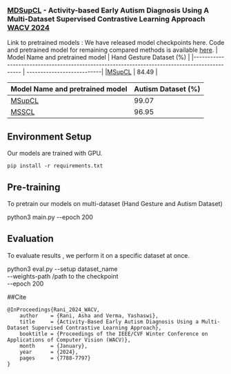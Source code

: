 ### [MDSupCL](https://openaccess.thecvf.com/content/WACV2024/html/Rani_Activity-Based_Early_Autism_Diagnosis_Using_a_Multi-Dataset_Supervised_Contrastive_Learning_WACV_2024_paper.html) - Activity-based Early Autism Diagnosis Using A Multi-Dataset Supervised Contrastive Learning Approach [WACV 2024](https://wacv2024.thecvf.com/)

Link to pretrained models : 
We have released model checkpoints here. Code and pretrained model for remaining compared methods is available [here](https://github.com/asharani97/CLRE_autism).
|                              Model Name and pretrained model                                    |  Hand Gesture Dataset (%)  |
|----------------------------------------------------------------------------------------------   | ---------------------------|
|[MSupCL](https://drive.google.com/file/d/10wRCUK77Y2moMuM0SRH8c3zmZqrTuxi5/view?usp=drive_link)  |            84.49           |
<!--|[MSSCL]   |            57.22           |-->

|                              Model Name and pretrained model                                  |        Autism Dataset (%)    |
|--------------------------------------------------------------------------------------------   | ---------------------------  |
|[MSupCL](https://drive.google.com/file/d/1eV_mVDBDiEcI-JVj0Qa5A8xf8ETdXv3B/view?usp=sharing)   |            99.07             |
|[MSSCL](https://drive.google.com/file/d/15N4fjUOKquLOVOJFpFGvcw0nUcGeNTG4/view?usp=sharing)    |            96.95             |

## Environment Setup
Our models are trained with GPU.

```
pip install -r requirements.txt
```
## Pre-training
To pretrain our models on multi-dataset (Hand Gesture and Autism Dataset)

python3 main.py --epoch 200

## Evaluation
To evaluate results , we perform it on a specific dataset at once.

python3 eval.py --setup dataset_name  \
--weights-path /path to the checkpoint  \
--epoch 200

##Cite
```
@InProceedings{Rani_2024_WACV,
    author    = {Rani, Asha and Verma, Yashaswi},
    title     = {Activity-Based Early Autism Diagnosis Using a Multi-Dataset Supervised Contrastive Learning Approach},
    booktitle = {Proceedings of the IEEE/CVF Winter Conference on Applications of Computer Vision (WACV)},
    month     = {January},
    year      = {2024},
    pages     = {7788-7797}
}
```
